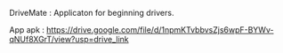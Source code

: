 DriveMate : Applicaton for beginning drivers.

App apk : https://drive.google.com/file/d/1npmKTvbbvsZjs6wpF-BYWv-qNUf8XGrT/view?usp=drive_link
